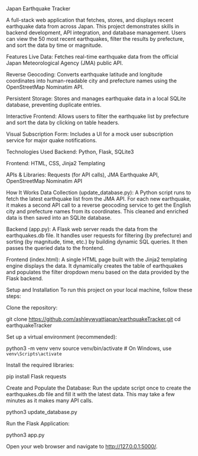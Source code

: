 Japan Earthquake Tracker

A full-stack web application that fetches, stores, and displays recent earthquake data from across Japan. This project demonstrates skills in backend development, API integration, and database management. Users can view the 50 most recent earthquakes, filter the results by prefecture, and sort the data by time or magnitude.

Features
Live Data: Fetches real-time earthquake data from the official Japan Meteorological Agency (JMA) public API.

Reverse Geocoding: Converts earthquake latitude and longitude coordinates into human-readable city and prefecture names using the OpenStreetMap Nominatim API.

Persistent Storage: Stores and manages earthquake data in a local SQLite database, preventing duplicate entries.

Interactive Frontend: Allows users to filter the earthquake list by prefecture and sort the data by clicking on table headers.

Visual Subscription Form: Includes a UI for a mock user subscription service for major quake notifications.

Technologies Used
Backend: Python, Flask, SQLite3

Frontend: HTML, CSS, Jinja2 Templating

APIs & Libraries: Requests (for API calls), JMA Earthquake API, OpenStreetMap Nominatim API

How It Works
Data Collection (update_database.py): A Python script runs to fetch the latest earthquake list from the JMA API. For each new earthquake, it makes a second API call to a reverse geocoding service to get the English city and prefecture names from its coordinates. This cleaned and enriched data is then saved into an SQLite database.

Backend (app.py): A Flask web server reads the data from the earthquakes.db file. It handles user requests for filtering (by prefecture) and sorting (by magnitude, time, etc.) by building dynamic SQL queries. It then passes the queried data to the frontend.

Frontend (index.html): A single HTML page built with the Jinja2 templating engine displays the data. It dynamically creates the table of earthquakes and populates the filter dropdown menu based on the data provided by the Flask backend.

Setup and Installation
To run this project on your local machine, follow these steps:

Clone the repository:

git clone https://github.com/ashleywyattjapan/earthquakeTracker.git
cd earthquakeTracker

Set up a virtual environment (recommended):

python3 -m venv venv
source venv/bin/activate  # On Windows, use `venv\Scripts\activate`

Install the required libraries:

pip install Flask requests

Create and Populate the Database:
Run the update script once to create the earthquakes.db file and fill it with the latest data. This may take a few minutes as it makes many API calls.

python3 update_database.py

Run the Flask Application:

python3 app.py

Open your web browser and navigate to http://127.0.0.1:5000/.
